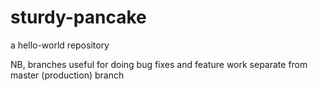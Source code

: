 # sturdy-pancake
a hello-world repository

NB, branches useful for doing bug fixes and feature work separate from master (production) branch
